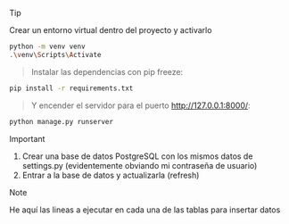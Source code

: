 >[!TIP]
> Crear un entorno virtual dentro del proyecto y activarlo
```bash
python -m venv venv
.\venv\Scripts\Activate   
```
> Instalar las dependencias con pip freeze:
```bash
pip install -r requirements.txt
```
> Y encender el servidor para el puerto http://127.0.0.1:8000/:
```bash
python manage.py runserver
```



>[!IMPORTANT]
> 1. Crear una base de datos PostgreSQL con los mismos datos de settings.py (evidentemente obviando mi contraseña de usuario)
> 2. Entrar a la base de datos y actualizarla (refresh)


>[!NOTE]
> He aquí las lineas a ejecutar en cada una de las tablas para insertar datos